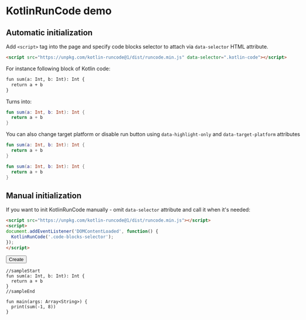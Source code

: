 <!DOCTYPE html>
<html>
<head>
  <meta charset="UTF-8">
  <title>KotlinRunCode examples</title>
  <link rel="stylesheet" href="examples.css">
  <link rel="stylesheet" href="examples-highlight.css">
  <style>
  .markdown-body {
		max-width: 980px;
		margin: 50px auto;
	}
  </style>
  <script src="../runcode.js" data-selector=".kotlin-code"></script>
</head>
<body class="markdown-body">

# KotlinRunCode demo

## Automatic initialization

Add `<script>` tag into the page and specify code blocks selector to attach via `data-selector` HTML attribute.
```html
<script src="https://unpkg.com/kotlin-runcode@1/dist/runcode.min.js" data-selector=".kotlin-code"></script>
```

For instance following block of Kotlin code:

```txt
fun sum(a: Int, b: Int): Int {
  return a + b
}
```

Turns into:

<div class="kotlin-code">

```kotlin
fun sum(a: Int, b: Int): Int {
  return a + b
}
```

</div>

You can also change target platform or disable run button using `data-highlight-only` and `data-target-platform` attributes

<div class="kotlin-code" data-highlight-only>

```kotlin
fun sum(a: Int, b: Int): Int {
  return a + b
}
```

</div>

<div class="kotlin-code" data-target-platform="js" data-js-libs="https://d3js.org/d3.v4.min.js">

```kotlin
fun sum(a: Int, b: Int): Int {
  return a + b
}
```

</div>

## Manual initialization

If you want to init KotlinRunCode manually - omit `data-selector` attribute and call it when it's needed:

```html
<script src="https://unpkg.com/kotlin-runcode@1/dist/runcode.min.js"></script>
<script>
document.addEventListener('DOMContentLoaded', function() {
  KotlinRunCode('.code-blocks-selector');
});
</script>
```

<button onclick="KotlinRunCode('.kotlin-code-2'); this.disabled = true">Create</button>

<div class="kotlin-code-2">

```text
//sampleStart
fun sum(a: Int, b: Int): Int {
  return a + b
}
//sampleEnd

fun main(args: Array<String>) {
  print(sum(-1, 8))
}
```

</div>

</body>
</html>
